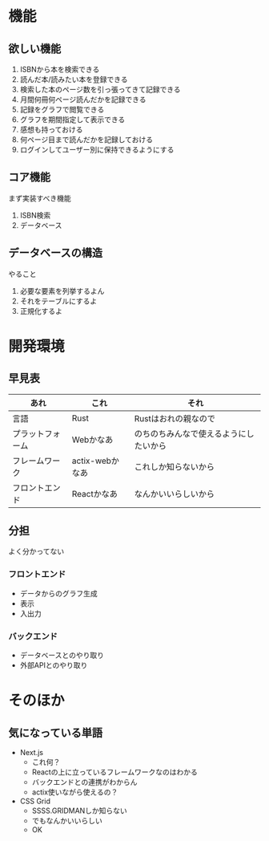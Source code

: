 # 機能

## 欲しい機能

1. ISBNから本を検索できる
2. 読んだ本/読みたい本を登録できる
3. 検索した本のページ数を引っ張ってきて記録できる
4. 月間何冊何ページ読んだかを記録できる
5. 記録をグラフで閲覧できる
6. グラフを期間指定して表示できる
7. 感想も持っておける
8. 何ページ目まで読んだかを記録しておける
9. ログインしてユーザー別に保持できるようにする

## コア機能

まず実装すべき機能
1. ISBN検索
2. データベース

## データベースの構造

やること
1. 必要な要素を列挙するよん
2. それをテーブルにするよ
3. 正規化するよ

# 開発環境

## 早見表

| あれ             | これ            | それ                                   |
| ---------------- | --------------- | -------------------------------------- |
| 言語             | Rust            | Rustはおれの親なので                   |
| プラットフォーム | Webかなあ       | のちのちみんなで使えるようにしたいから |
| フレームワーク   | actix-webかなあ | これしか知らないから                   |
| フロントエンド   | Reactかなあ     | なんかいいらしいから                   |

## 分担

よく分かってない

### フロントエンド

+ データからのグラフ生成
+ 表示
+ 入出力

### バックエンド

+ データベースとのやり取り
+ 外部APIとのやり取り

# そのほか

## 気になっている単語

+ Next.js
  + これ何？
  + Reactの上に立っているフレームワークなのはわかる
  + バックエンドとの連携がわからん
  + actix使いながら使えるの？
+ CSS Grid
  + SSSS.GRIDMANしか知らない
  + でもなんかいいらしい
  + OK

